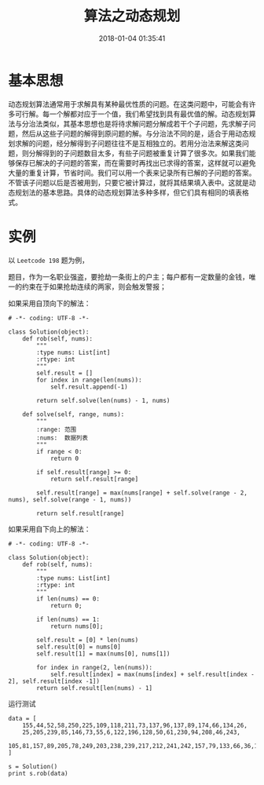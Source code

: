 ﻿---
title: 算法之动态规划
date: 2018-01-04 01:35:41
description: 以代码实例理解动态规划
tags:
- Arithmetic
categories:
copyright: false
---

# 基本思想
动态规划算法通常用于求解具有某种最优性质的问题。在这类问题中，可能会有许多可行解。每一个解都对应于一个值，我们希望找到具有最优值的解。动态规划算法与分治法类似，其基本思想也是将待求解问题分解成若干个子问题，先求解子问题，然后从这些子问题的解得到原问题的解。与分治法不同的是，适合于用动态规划求解的问题，经分解得到子问题往往不是互相独立的。若用分治法来解这类问题，则分解得到的子问题数目太多，有些子问题被重复计算了很多次。如果我们能够保存已解决的子问题的答案，而在需要时再找出已求得的答案，这样就可以避免大量的重复计算，节省时间。我们可以用一个表来记录所有已解的子问题的答案。不管该子问题以后是否被用到，只要它被计算过，就将其结果填入表中。这就是动态规划法的基本思路。具体的动态规划算法多种多样，但它们具有相同的填表格式。

# 实例
以 `Leetcode 198` 题为例，

题目，作为一名职业强盗，要抢劫一条街上的户主；每户都有一定数量的金钱，唯一的约束在于如果抢劫连续的两家，则会触发警报；

如果采用自顶向下的解法：

```
# -*- coding: UTF-8 -*-

class Solution(object):
    def rob(self, nums):
        """
        :type nums: List[int]
        :rtype: int
        """
        self.result = []
        for index in range(len(nums)):
            self.result.append(-1)

        return self.solve(len(nums) - 1, nums)

    def solve(self, range, nums):
        """
        :range: 范围
        :nums:  数据列表
        """
        if range < 0:
            return 0

        if self.result[range] >= 0:
            return self.result[range]
        
        self.result[range] = max(nums[range] + self.solve(range - 2, nums), self.solve(range - 1, nums))

        return self.result[range]
```

如果采用自下向上的解法：

```
# -*- coding: UTF-8 -*-

class Solution(object):
    def rob(self, nums):
        """
        :type nums: List[int]
        :rtype: int
        """
        if len(nums) == 0:
            return 0;

        if len(nums) == 1:
            return nums[0];

        self.result = [0] * len(nums)
        self.result[0] = nums[0]
        self.result[1] = max(nums[0], nums[1])

        for index in range(2, len(nums)):
            self.result[index] = max(nums[index] + self.result[index - 2], self.result[index -1])
        return self.result[len(nums) - 1]
```

运行测试

```
data = [
    155,44,52,58,250,225,109,118,211,73,137,96,137,89,174,66,134,26,
    25,205,239,85,146,73,55,6,122,196,128,50,61,230,94,208,46,243,
    105,81,157,89,205,78,249,203,238,239,217,212,241,242,157,79,133,66,36,165
]

s = Solution()
print s.rob(data)
```
